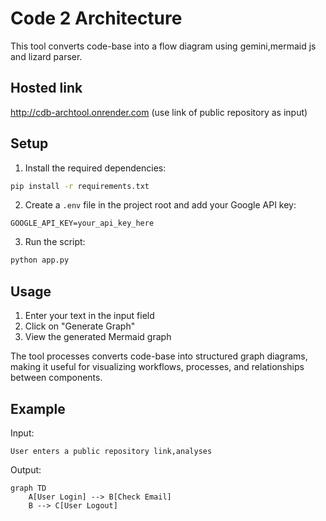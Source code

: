 # Code 2 Architecture

This tool converts code-base into a flow diagram using gemini,mermaid js and lizard parser.

## Hosted link
http://cdb-archtool.onrender.com (use link of public repository as input)

## Setup

1. Install the required dependencies:

```bash
pip install -r requirements.txt
```

2. Create a `.env` file in the project root and add your Google API key:

```
GOOGLE_API_KEY=your_api_key_here
```

3. Run the script:

```bash
python app.py
```

## Usage

1. Enter your text in the input field
2. Click on "Generate Graph"
3. View the generated Mermaid graph

The tool processes converts code-base into structured graph diagrams, making it useful for visualizing workflows, processes, and relationships between components.

## Example

Input:

```
User enters a public repository link,analyses
```

Output:

```
graph TD
    A[User Login] --> B[Check Email]
    B --> C[User Logout]
```

